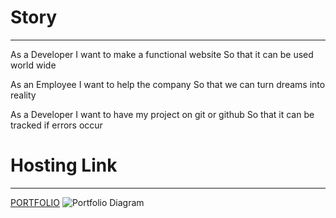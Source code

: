 # Story
---
As a Developer
I want to make a functional website
So that it can be used world wide

As an Employee
I want to help the company
So that we can turn dreams into reality

As a Developer
I want to have my project on git or github
So that it can be tracked if errors occur

# Hosting Link
---
[PORTFOLIO](https://carlosnieto92.github.io/Portfolio/)
![Portfolio Diagram](https://user-images.githubusercontent.com/114544760/201427863-45d2c920-953b-44d7-8596-39e4a05316ac.png)

